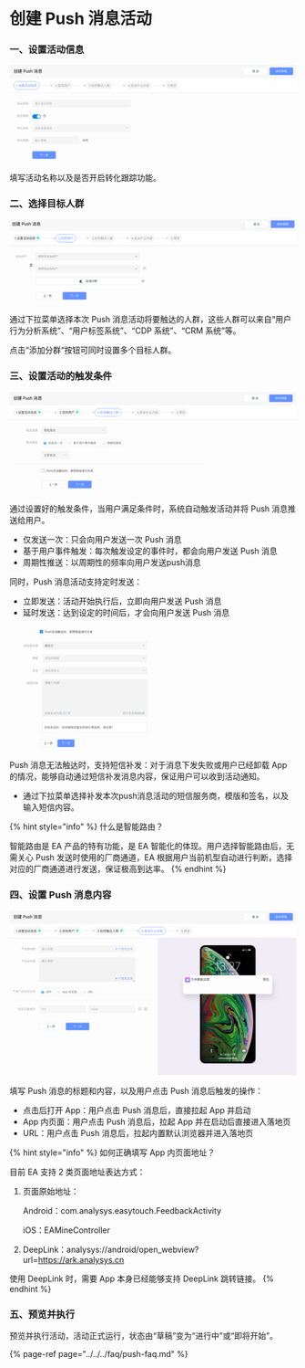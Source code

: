 # 创建 Push 消息活动

### 一、设置活动信息

![](../../../.gitbook/assets/ping-mu-kuai-zhao-20200805-shang-wu-11.27.25.png)

填写活动名称以及是否开启转化跟踪功能。

### 二、选择目标人群

![&#x7B2C;&#x4E8C;&#x6B65;&#xFF1A;&#x9009;&#x62E9;&#x76EE;&#x6807;&#x4EBA;&#x7FA4;](../../../.gitbook/assets/push-tian-jia-fen-qun-.png)

通过下拉菜单选择本次 Push 消息活动将要触达的人群，这些人群可以来自“用户行为分析系统”、“用户标签系统”、“CDP 系统”、“CRM 系统”等。

点击“添加分群“按钮可同时设置多个目标人群。

### 三、设置活动的触发条件

![](../../../.gitbook/assets/ping-mu-kuai-zhao-20200805-shang-wu-11.29.47.png)

通过设置好的触发条件，当用户满足条件时，系统自动触发活动并将 Push 消息推送给用户。

* 仅发送一次：只会向用户发送一次 Push 消息
* 基于用户事件触发：每次触发设定的事件时，都会向用户发送 Push 消息
* 周期性推送：以周期性的频率向用户发送push消息

同时，Push 消息活动支持定时发送：

* 立即发送：活动开始执行后，立即向用户发送 Push 消息
* 延时发送：达到设定的时间后，才会向用户发送 Push 消息

![](../../../.gitbook/assets/ping-mu-kuai-zhao-20200805-shang-wu-11.33.16.png)

Push 消息无法触达时，支持短信补发：对于消息下发失败或用户已经卸载 App 的情况，能够自动通过短信补发消息内容，保证用户可以收到活动通知。

* 通过下拉菜单选择补发本次push消息活动的短信服务商，模版和签名，以及输入短信内容。



{% hint style="info" %}
什么是智能路由？

智能路由是 EA 产品的特有功能，是 EA 智能化的体现。用户选择智能路由后，无需关心 Push 发送时使用的厂商通道，EA 根据用户当前机型自动进行判断，选择对应的厂商通道进行发送，保证极高到达率。
{% endhint %}

### 四、设置 Push 消息内容

![](../../../.gitbook/assets/ping-mu-kuai-zhao-20200805-shang-wu-11.33.32.png)

填写 Push 消息的标题和内容，以及用户点击 Push 消息后触发的操作：

* 点击后打开 App：用户点击 Push 消息后，直接拉起 App 并启动
* App 内页面：用户点击 Push 消息后，拉起 App 并在启动后直接进入落地页
* URL：用户点击 Push 消息后，拉起内置默认浏览器并进入落地页

{% hint style="info" %}
如何正确填写 App 内页面地址？

目前 EA 支持 2 类页面地址表达方式：

1. 页面原始地址：

   Android：com.analysys.easytouch.FeedbackActivity

   iOS：EAMineController

2. DeepLink：analysys://android/open\_webview?url=https://ark.analysys.cn

使用 DeepLink 时，需要 App 本身已经能够支持 DeepLink 跳转链接。
{% endhint %}

### 五、预览并执行

预览并执行活动，活动正式运行，状态由“草稿”变为“进行中”或“即将开始”。

{% page-ref page="../../../faq/push-faq.md" %}



